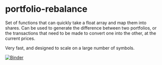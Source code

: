 # portfolio-rebalance

Set of functions that can quickly take a float array and map them into shares.
Can be used to generate the difference between two portfolios, or the transactions that need to be made to convert one into the other, at the current prices.

Very fast, and designed to scale on a large number of symbols.

[![Binder](https://mybinder.org/badge_logo.svg)](https://mybinder.org/v2/gh/alienbrett/portfolio-rebalance/HEAD)
